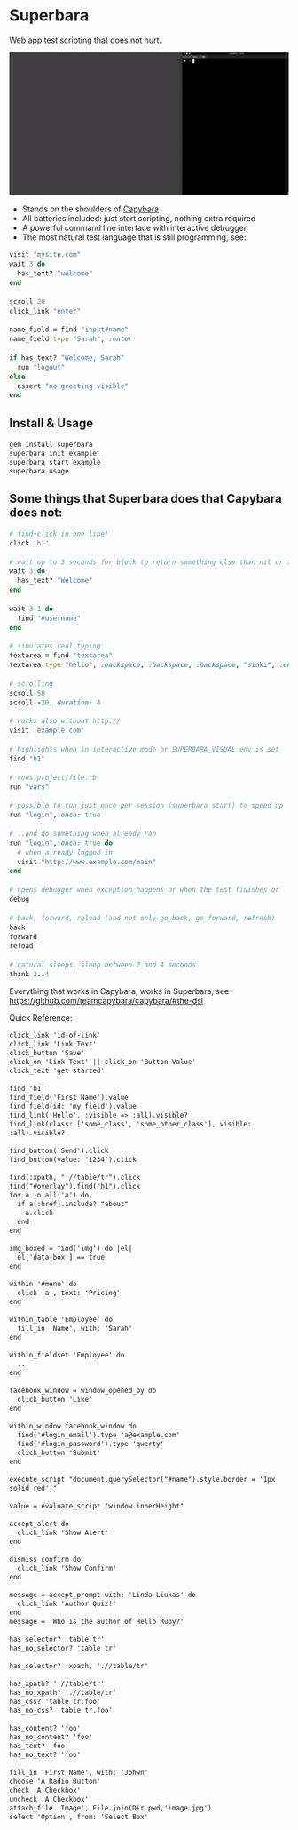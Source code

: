 # Superbara

Web app test scripting that does not hurt.

![Demo of Superbara](demo.gif)

 - Stands on the shoulders of [Capybara](https://github.com/teamcapybara/capybara/)
 - All batteries included: just start scripting, nothing extra required
 - A powerful command line interface with interactive debugger
 - The most natural test language that is still programming, see:

```ruby
visit "mysite.com"
wait 3 do
  has_text? "welcome"
end

scroll 20
click_link "enter"

name_field = find "input#name"
name_field.type "Sarah", :enter

if has_text? "Welcome, Sarah"
  run "logout"
else
  assert "no greeting visible"
end
```

## Install & Usage

```shell
gem install superbara
superbara init example
superbara start example
superbara usage
```

## Some things that Superbara does that Capybara does not:

```ruby
# find+click in one line!
click 'h1'

# wait up to 3 seconds for block to return something else than nil or false
wait 3 do
  has_text? "Welcome"
end

wait 3.1 do
  find "#username"
end

# simulates real typing
textarea = find "textarea"
textarea.type "hello", :backspace, :backspace, :backspace, "sinki", :enter

# scrolling
scroll 50
scroll -20, duration: 4

# works also without http://
visit 'example.com'

# highlights when in interactive mode or SUPERBARA_VISUAL env is set
find "h1"

# runs project/file.rb
run "vars"

# possible to run just once per session (superbara start) to speed up
run "login", once: true

# ..and do something when already ran
run "login", once: true do
  # when already logged in
  visit "http://www.example.com/main"
end

# opens debugger when exception happens or when the test finishes or
debug

# back, forward, reload (and not only go_back, go_forward, refresh)
back
forward
reload

# natural sleeps, sleep between 2 and 4 seconds
think 2..4
```

Everything that works in Capybara, works in Superbara, see https://github.com/teamcapybara/capybara/#the-dsl

Quick Reference:
```
click_link 'id-of-link'
click_link 'Link Text'
click_button 'Save'
click_on 'Link Text' || click_on 'Button Value'
click_text 'get started'

find 'h1'
find_field('First Name').value
find_field(id: 'my_field').value
find_link('Hello', :visible => :all).visible?
find_link(class: ['some_class', 'some_other_class'], visible: :all).visible?

find_button('Send').click
find_button(value: '1234').click

find(:xpath, ".//table/tr").click
find("#overlay").find("h1").click
for a in all('a') do
  if a[:href].include? "about"
    a.click
  end
end

img_boxed = find('img') do |el|
  el['data-box'] == true
end

within '#menu' do
  click 'a', text: 'Pricing'
end

within_table 'Employee' do
  fill_in 'Name', with: 'Sarah'
end

within_fieldset 'Employee' do
  ...
end

facebook_window = window_opened_by do
  click_button 'Like'
end

within_window facebook_window do
  find('#login_email').type 'a@example.com'
  find('#login_password').type 'qwerty'
  click_button 'Submit'
end

execute_script "document.querySelector("#name").style.border = '1px solid red';"

value = evaluate_script "window.innerHeight"

accept_alert do
  click_link 'Show Alert'
end

dismiss_confirm do
  click_link 'Show Confirm'
end

message = accept_prompt with: 'Linda Liukas' do
  click_link 'Author Quiz!'
end
message = 'Who is the author of Hello Ruby?'

has_selector? 'table tr'
has_no_selector? 'table tr'

has_selector? :xpath, './/table/tr'

has_xpath? './/table/tr'
has_no_xpath? './/table/tr'
has_css? 'table tr.foo'
has_no_css? 'table tr.foo'

has_content? 'foo'
has_no_content? 'foo'
has_text? 'foo'
has_no_text? 'foo'

fill_in 'First Name', with: 'Johwn'
choose 'A Radio Button'
check 'A Checkbox'
uncheck 'A Checkbox'
attach_file 'Image', File.join(Dir.pwd,'image.jpg')
select 'Option', from: 'Select Box'
```
